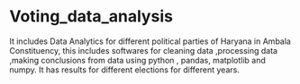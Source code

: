 # Voting_data_analysis
It includes Data Analytics for different political parties of Haryana in Ambala Constituency, this includes softwares for cleaning data ,processing data ,making conclusions from data using python , pandas, matplotlib and numpy. It has results for different elections for different years.
